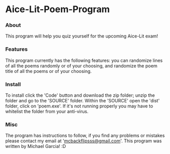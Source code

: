 # Aice-Lit-Poem-Program
### About
This program will help you quiz yourself for the upcoming Aice-Lit exam!

### Features
This program currently has the following features: you can randomize lines of all the poems randomly or of your choosing, and randomize the poem title of all the poems or of your choosing.

### Install
To install click the 'Code' button and download the zip folder; unzip the folder and go to the 'SOURCE' folder. Within the 'SOURCE' open the 'dist' folder, click on 'poem.exe'. If it's not running properly you may have to whitelist the folder from your anti-virus.

### Misc
The program has instructions to follow, if you find any problems or mistakes please contact my email at 'mcbackflipsss@gmail.com'. This program was written by Michael Garcia! :D
